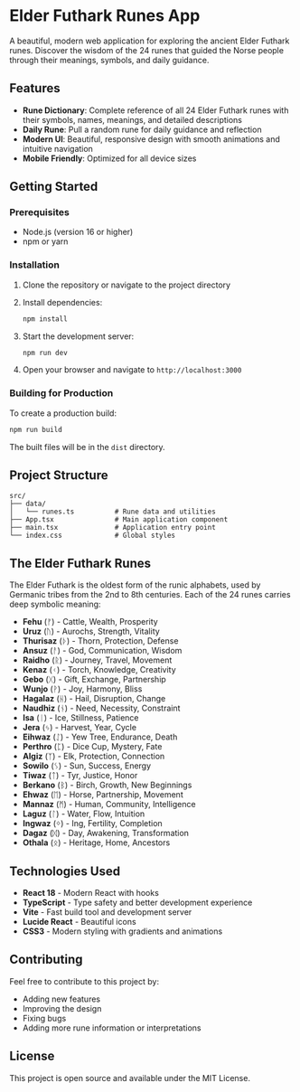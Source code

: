 # Elder Futhark Runes App

A beautiful, modern web application for exploring the ancient Elder Futhark runes. Discover the wisdom of the 24 runes that guided the Norse people through their meanings, symbols, and daily guidance.

## Features

- **Rune Dictionary**: Complete reference of all 24 Elder Futhark runes with their symbols, names, meanings, and detailed descriptions
- **Daily Rune**: Pull a random rune for daily guidance and reflection
- **Modern UI**: Beautiful, responsive design with smooth animations and intuitive navigation
- **Mobile Friendly**: Optimized for all device sizes

## Getting Started

### Prerequisites

- Node.js (version 16 or higher)
- npm or yarn

### Installation

1. Clone the repository or navigate to the project directory
2. Install dependencies:
   ```bash
   npm install
   ```

3. Start the development server:
   ```bash
   npm run dev
   ```

4. Open your browser and navigate to `http://localhost:3000`

### Building for Production

To create a production build:

```bash
npm run build
```

The built files will be in the `dist` directory.

## Project Structure

```
src/
├── data/
│   └── runes.ts          # Rune data and utilities
├── App.tsx               # Main application component
├── main.tsx              # Application entry point
└── index.css             # Global styles
```

## The Elder Futhark Runes

The Elder Futhark is the oldest form of the runic alphabets, used by Germanic tribes from the 2nd to 8th centuries. Each of the 24 runes carries deep symbolic meaning:

- **Fehu** (ᚠ) - Cattle, Wealth, Prosperity
- **Uruz** (ᚢ) - Aurochs, Strength, Vitality
- **Thurisaz** (ᚦ) - Thorn, Protection, Defense
- **Ansuz** (ᚨ) - God, Communication, Wisdom
- **Raidho** (ᚱ) - Journey, Travel, Movement
- **Kenaz** (ᚲ) - Torch, Knowledge, Creativity
- **Gebo** (ᚷ) - Gift, Exchange, Partnership
- **Wunjo** (ᚹ) - Joy, Harmony, Bliss
- **Hagalaz** (ᚺ) - Hail, Disruption, Change
- **Naudhiz** (ᚾ) - Need, Necessity, Constraint
- **Isa** (ᛁ) - Ice, Stillness, Patience
- **Jera** (ᛃ) - Harvest, Year, Cycle
- **Eihwaz** (ᛇ) - Yew Tree, Endurance, Death
- **Perthro** (ᛈ) - Dice Cup, Mystery, Fate
- **Algiz** (ᛉ) - Elk, Protection, Connection
- **Sowilo** (ᛊ) - Sun, Success, Energy
- **Tiwaz** (ᛏ) - Tyr, Justice, Honor
- **Berkano** (ᛒ) - Birch, Growth, New Beginnings
- **Ehwaz** (ᛖ) - Horse, Partnership, Movement
- **Mannaz** (ᛗ) - Human, Community, Intelligence
- **Laguz** (ᛚ) - Water, Flow, Intuition
- **Ingwaz** (ᛜ) - Ing, Fertility, Completion
- **Dagaz** (ᛞ) - Day, Awakening, Transformation
- **Othala** (ᛟ) - Heritage, Home, Ancestors

## Technologies Used

- **React 18** - Modern React with hooks
- **TypeScript** - Type safety and better development experience
- **Vite** - Fast build tool and development server
- **Lucide React** - Beautiful icons
- **CSS3** - Modern styling with gradients and animations

## Contributing

Feel free to contribute to this project by:
- Adding new features
- Improving the design
- Fixing bugs
- Adding more rune information or interpretations

## License

This project is open source and available under the MIT License. 